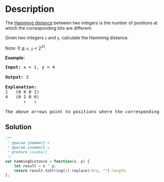 # Description

The [Hamming distance](https://en.wikipedia.org/wiki/Hamming_distance) between two integers is the number of positions at which the corresponding bits are different.

Given two integers `x` and `y`, calculate the Hamming distance.

Note:
0 ≦ `x`, `y` < 2<sup>31</sup>.

**Example:**
<pre>
<b>Input:</b> x = 1, y = 4<br>
<b>Output:</b> 2<br>
<b>Explanation:</b>
1   (0 0 0 1)
4   (0 1 0 0)
       ↑   ↑<br>
The above arrows point to positions where the corresponding bits are different.
</pre>

## Solution
```javascript
/**
 * @param {number} x
 * @param {number} y
 * @return {number}
 */
var hammingDistance = function(x, y) {
    let result = x ^ y;
	return result.toString(2).replace(/0/g, "").length;
};
```
